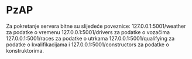 # PzAP
Za pokretanje servera bitne su slijedeće poveznice: 127.0.0.1:5001/weather za podatke o vremenu 127.0.0.1:5001/drivers za podatke o vozačima 127.0.0.1:5001/races za podatke o utrkama 127.0.0.1:5001/qualifying za podatke o kvalifikacijama i 127.0.0.1:5001/constructors za podatke o konstruktorima.
